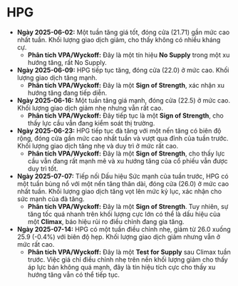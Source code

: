 # HPG

- **Ngày 2025-06-02:** Một tuần tăng giá tốt, đóng cửa (21.71) gần mức cao nhất tuần. Khối lượng giao dịch giảm, cho thấy không có nhiều kháng cự.
    - **Phân tích VPA/Wyckoff:** Đây là một tín hiệu **No Supply** trong một xu hướng tăng, rất No Supply.
- **Ngày 2025-06-09:** HPG tiếp tục tăng, đóng cửa (22.0) ở mức cao. Khối lượng giao dịch tăng mạnh.
    - **Phân tích VPA/Wyckoff:** Đây là một **Sign of Strength**, xác nhận xu hướng tăng đang tiếp diễn.
- **Ngày 2025-06-16:** Một tuần tăng giá mạnh, đóng cửa (22.5) ở mức cao. Khối lượng giao dịch giảm nhẹ nhưng vẫn rất cao.
    - **Phân tích VPA/Wyckoff:** Đây tiếp tục là một **Sign of Strength**, cho thấy lực cầu vẫn đang kiểm soát thị trường.
- **Ngày 2025-06-23:** HPG tiếp tục đà tăng với một nến tăng có biên độ rộng, đóng cửa gần mức cao nhất tuần và vượt qua đỉnh của tuần trước. Khối lượng giao dịch tăng nhẹ và duy trì ở mức rất cao.
    - **Phân tích VPA/Wyckoff:** Đây là một **Sign of Strength**, cho thấy lực cầu vẫn đang rất mạnh mẽ và xu hướng tăng của cổ phiếu vẫn được duy trì tốt.
- **Ngày 2025-07-07:** Tiếp nối Dấu hiệu Sức mạnh của tuần trước, HPG có một tuần bùng nổ với một nến tăng thân dài, đóng cửa (26.0) ở mức cao nhất tuần. Khối lượng giao dịch tăng vọt lên mức kỷ lục, xác nhận cho sức mạnh của đà tăng.
    - **Phân tích VPA/Wyckoff:** Đây là một **Sign of Strength**. Tuy nhiên, sự tăng tốc quá nhanh trên khối lượng cực lớn có thể là dấu hiệu của một **Climax**, báo hiệu rủi ro điều chỉnh đang gia tăng.
- **Ngày 2025-07-14:** HPG có một tuần điều chỉnh nhẹ, giảm từ 26.0 xuống 25.9 (-0.4%) với biên độ hẹp. Khối lượng giao dịch giảm nhưng vẫn ở mức rất cao.
    - **Phân tích VPA/Wyckoff:** Đây là một **Test for Supply** sau Climax tuần trước. Việc giá chỉ điều chỉnh nhẹ trên nền khối lượng giảm cho thấy áp lực bán không quá mạnh, đây là tín hiệu tích cực cho thấy xu hướng tăng vẫn có thể tiếp tục.


